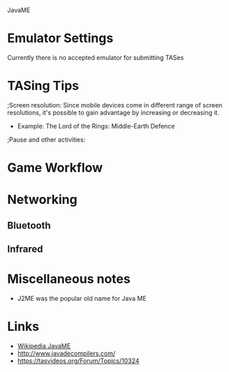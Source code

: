 JavaME

# Emulator Settings

Currently there is no accepted emulator for submitting TASes

# TASing Tips

;Screen resolution: Since mobile devices come in different range of screen resolutions, it's possible to gain advantage by increasing or decreasing it.

- Example: The Lord of the Rings: Middle-Earth Defence 

;Pause and other activities:

# Game Workflow

# Networking
## Bluetooth
## Infrared

# Miscellaneous notes

- J2ME was the popular old name for Java ME 

# Links
- [Wikipedia JavaME](https://en.wikipedia.org/wiki/Java_Platform,_Micro_Edition)
- http://www.javadecompilers.com/
- https://tasvideos.org/Forum/Topics/10324